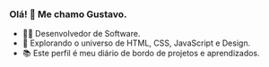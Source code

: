 ### Olá! 👋 Me chamo Gustavo.

- 👨‍💻 Desenvolvedor de Software.
- 🚀 Explorando o universo de HTML, CSS, JavaScript e Design.
- 📚 Este perfil é meu diário de bordo de projetos e aprendizados.
